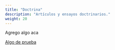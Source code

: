 ```yaml
---
title: "Doctrina"
description: "Artículos y ensayos doctrinarios."
weight: 20
---
```


Agrego algo aca

[Algo de prueba](https://fuentedederechocomar.github.io/templatenew/categories/autor%C3%ADa-mediata/)
